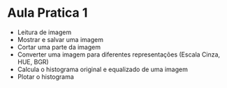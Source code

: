 # Aula Pratica 1

- Leitura de imagem
- Mostrar e salvar uma imagem
- Cortar uma parte da imagem
- Converter uma imagem para diferentes representações (Escala Cinza, HUE, BGR)
- Calcula o histograma original e equalizado de uma imagem
- Plotar o histograma
